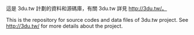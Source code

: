 這是 3du.tw 計劃的資料和源碼庫，有關 3du.tw 詳見 http://3du.tw/。

This is the repository for source codes and data files of 3du.tw project.
See http://3du.tw/ for more details about the project.
